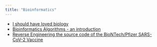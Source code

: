 ```yaml
---
title: "Bioinformatics"
---
```


- [I should have loved biology](https://jsomers.net/i-should-have-loved-biology/)
- [Bioinformatics Algorithms - an introduction](https://www.guidopercu.dev/blog/bioinformatics-algorithms-an-introduction/)
- [Reverse Engineering the source code of the BioNTech/Pfizer SARS-CoV-2 Vaccine](https://berthub.eu/articles/posts/reverse-engineering-source-code-of-the-biontech-pfizer-vaccine/)
